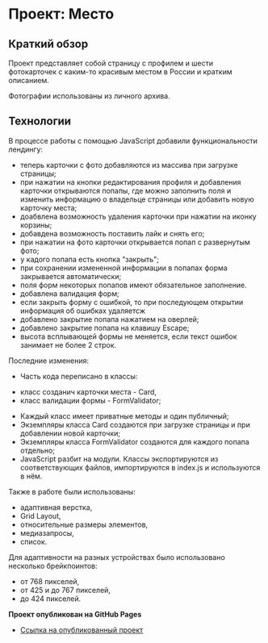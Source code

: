 # Проект: Место

## Краткий обзор

Проект представляет собой страницу с профилем и шести фотокарточек с каким-то красивым местом в России и кратким описанием.

Фотографии использованы из личного архива.

## Технологии

В процессе работы с помощью JavaScript добавили функциональности лендингу:
- теперь карточки с фото добавляются из массива при загрузке страницы;
- при нажатии на кнопки редактирования профиля и добавления карточки открываются попапы, где можно заполнить поля и изменить информацию о владельце страницы или добавить новую карточку места;
- доабвлена возможность удаления карточки при нажатии на иконку корзины;
- добавдена возможность поставить лайк и снять его;
- при нажатии на фото карточки открывается попап с развернутым фото;
- у кадого попапа есть кнопка "закрыть";
- при сохранении измененной информации в попапах форма закрывается автоматически;
- поля форм некоторых попапов имеют обязательное заполнение.
- добавлена валидация форм;
- если закрыть форму с ошибкой, то при последующем открытии информация об ошибках удаляетсж
- добавлено закрытие попапа нажатием на оверлей;
- добавлено закрытие попапа на клавишу Escape;
- высота всплывающей формы не меняется, если текст ошибок занимает не более 2 строк.

Последние изменения:
* Часть кода переписано в классы:
- класс созданич карточки места - Card,
- класс валидации формы - FormValidator;
* Каждый класс имеет приватные методы и один публичный;
* Экземпляры класса Card создаются при загрузке страницы и при добавлении новой карточки;
* Экземпляры класса FormValidator создаются для каждого попапа отдельно;
* JavaScript разбит на модули. Классы экспортируются из соответствующих файлов, импортируются в index.js и используются в нём.

Также в работе были использованы:

* адаптивная верстка,
* Grid Layout,
* относительные размеры элементов,
* медиазапросы,
* список.

Для адаптивности на разных устройствах было использовано несколько брейкпоинтов:

* от 768 пикселей,
* от 425 и до 767 пикселей,
* до 424 пикселей.

**Проект опубликован на GitHub Pages**

* [Ссылка на опубликованный проект](https://evgeniy-dvoeglazov.github.io/mesto/)
